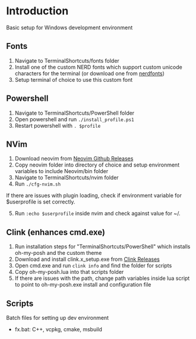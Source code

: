 # Introduction
Basic setup for Windows development environment

## Fonts
1. Navigate to TerminalShortcuts/fonts folder
2. Install one of the custom NERD fonts which support custom unicode characters for the terminal (or download one from [nerdfonts](https://www.nerdfonts.com/font-downloads))
3. Setup terminal of choice to use this custom font


## Powershell
1. Navigate to TerminalShortcuts/PowerShell folder
2. Open powershell and run <code>./install_profile.ps1</code>
3. Restart powershell with <code>. $profile</code>

## NVim
1. Download neovim from [Neovim Github Releases](https://github.com/neovim/neovim/releases)
2. Copy neovim folder into directory of choice and setup environment variables to include Neovim/bin folder
3. Navigate to TerminalShortcuts/nvim folder
4. Run <code>./cfg-nvim.sh</code>

If there are issues with plugin loading, check if environment variable for $userprofile is set correctly. 

5. Run <code>:echo $userprofile</code> inside nvim and check against value for ~/.

## Clink (enhances cmd.exe)
1. Run installation steps for "TerminalShortcuts/PowerShell" which installs oh-my-posh and the custom theme 
2. Download and install clink.x_setup.exe from [Clink Releases](https://github.com/chrisant996/clink/releases)
3. Open cmd.exe and run <code>clink info</code> and find the folder for scripts
4. Copy oh-my-posh.lua into that scripts folder
5. If there are issues with the path, change path variables inside lua script to point to oh-my-posh.exe install and configuration file

## Scripts 
Batch files for setting up dev environment
- fx.bat: C++, vcpkg, cmake, msbuild
